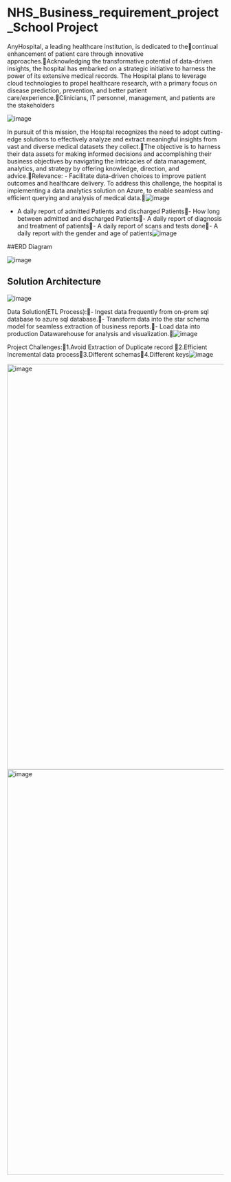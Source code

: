 # NHS_Business_requirement_project_School Project

AnyHospital, a leading healthcare institution, is dedicated to thecontinual enhancement of patient care through innovative approaches.Acknowledging the transformative potential of data-driven insights, the hospital has embarked on a strategic initiative to harness the power of its extensive medical records. The Hospital plans to leverage cloud technologies to propel healthcare research, with a primary focus on disease prediction, prevention, and better patient care/experience.Clinicians, IT personnel, management, and patients are the stakeholders

![image](https://github.com/user-attachments/assets/fc016f89-bab0-432c-94e6-3980c6fc811f)

In pursuit of this mission, the Hospital recognizes the need to adopt cutting-edge solutions to effectively analyze and extract meaningful insights from vast and diverse medical datasets they collect.The objective is to harness their data assets for making informed decisions and accomplishing their business objectives by navigating the intricacies of data management, analytics, and strategy by offering knowledge, direction, and advice.Relevance: - Facilitate data-driven choices to improve patient outcomes and healthcare delivery. To address this challenge, the hospital is implementing a data analytics solution on Azure, to enable seamless and efficient querying and analysis of medical data.![image](https://github.com/user-attachments/assets/f3253278-27f7-43b8-afb0-5d214702d59f)

- A daily report of admitted Patients and discharged Patients- How long between admitted and discharged Patients- A daily report of diagnosis and treatment of patients- A daily report of scans and tests done- A daily report with the gender and age of patients![image](https://github.com/user-attachments/assets/b99fbeca-80d3-477b-981d-737e57a3b445)


##ERD Diagram

![image](https://github.com/user-attachments/assets/c740d662-816f-47ee-81a7-085dbe11bf78)

## Solution Architecture

![image](https://github.com/user-attachments/assets/416a09b8-9677-4e17-a34b-1caad72443fa)

Data Solution(ETL Process):- Ingest data frequently from on-prem sql database to  azure sql database.- Transform data into the star schema model for seamless extraction of business reports.- Load data into production Datawarehouse for analysis and visualization.![image](https://github.com/user-attachments/assets/b267e8ba-72f7-4342-b93f-32d4e207b9c3)

Project Challenges:1.Avoid Extraction of Duplicate record 2.Efficient Incremental data process3.Different schemas4.Different keys![image](https://github.com/user-attachments/assets/de4aa87f-feee-41a4-9e3f-cb0997c2ba69)

<img width="940" alt="image" src="https://github.com/user-attachments/assets/310062bc-e980-4618-b46b-95ab67802117">


<img width="940" alt="image" src="https://github.com/user-attachments/assets/dee21f19-b715-4641-93c6-8f5210738cea">
